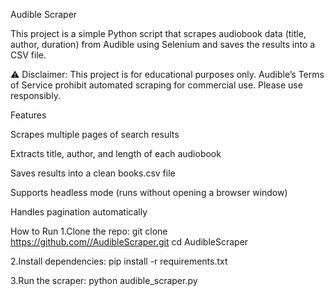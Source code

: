 Audible Scraper

This project is a simple Python script that scrapes audiobook data (title, author, duration) from Audible
 using Selenium and saves the results into a CSV file.

⚠️ Disclaimer: This project is for educational purposes only. Audible’s Terms of Service prohibit automated scraping for commercial use. Please use responsibly.



Features

Scrapes multiple pages of search results

Extracts title, author, and length of each audiobook

Saves results into a clean books.csv file

Supports headless mode (runs without opening a browser window)

Handles pagination automatically


How to Run
1.Clone the repo:
git clone https://github.com//AudibleScraper.git
cd AudibleScraper

2.Install dependencies:
pip install -r requirements.txt

3.Run the scraper:
python audible_scraper.py

